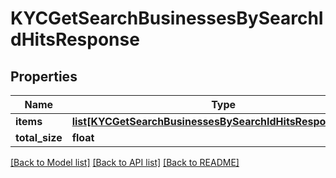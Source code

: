 # KYCGetSearchBusinessesBySearchIdHitsResponse

## Properties
Name | Type | Description | Notes
------------ | ------------- | ------------- | -------------
**items** | [**list[KYCGetSearchBusinessesBySearchIdHitsResponseItems]**](KYCGetSearchBusinessesBySearchIdHitsResponseItems.md) |  | [optional] 
**total_size** | **float** |  | [optional] 

[[Back to Model list]](../README.md#documentation-for-models) [[Back to API list]](../README.md#documentation-for-api-endpoints) [[Back to README]](../README.md)

